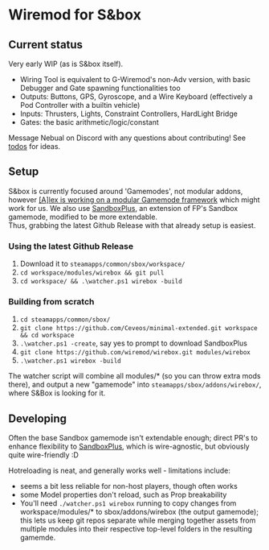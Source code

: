 # Wiremod for S&box

## Current status

Very early WIP (as is S&box itself).

- Wiring Tool is equivalent to G-Wiremod's non-Adv version, with basic Debugger and Gate spawning functionalities too
- Outputs: Buttons, GPS, Gyroscope, and a Wire Keyboard (effectively a Pod Controller with a builtin vehicle)
- Inputs: Thrusters, Lights, Constraint Controllers, HardLight Bridge
- Gates: the basic arithmetic/logic/constant

Message Nebual on Discord with any questions about contributing! See [todos](https://github.com/wiremod/wirebox/projects/1) for ideas.

## Setup

S&box is currently focused around 'Gamemodes', not modular addons,
however [[A]lex is working on a modular Gamemode framework](https://github.com/Ceveos/minimal-extended) which might work for us.
We also use [SandboxPlus](https://github.com/Nebual/sandbox-plus), an extension of FP's Sandbox gamemode, modified to be more extendable.  
Thus, grabbing the latest Github Release with that already setup is easiest.

### Using the latest Github Release

1. Download it to `steamapps/common/sbox/workspace/`
2. `cd workspace/modules/wirebox && git pull`
3. `cd workspace/ && .\watcher.ps1 wirebox -build`


### Building from scratch

1. `cd steamapps/common/sbox/`
2. `git clone https://github.com/Ceveos/minimal-extended.git workspace && cd workspace`
3. `.\watcher.ps1 -create`, say yes to prompt to download SandboxPlus
4. `git clone https://github.com/wiremod/wirebox.git modules/wirebox`
5. `.\watcher.ps1 wirebox -build`

The watcher script will combine all modules/* (so you can throw extra mods there), and output a new "gamemode" into `steamapps/sbox/addons/wirebox/`, where S&Box is looking for it.


## Developing

Often the base Sandbox gamemode isn't extendable enough; direct PR's to enhance flexibility to [SandboxPlus](https://github.com/Nebual/sandbox-plus),
which is wire-agnostic, but obviously quite wire-friendly :D

Hotreloading is neat, and generally works well - limitations include:
- seems a bit less reliable for non-host players, though often works
- some Model properties don't reload, such as Prop breakability
- You'll need `./watcher.ps1 wirebox` running to copy changes from workspace/modules/* to sbox/addons/wirebox (the output gamemode); this lets us keep git repos separate while merging together assets from multiple modules into their respective top-level folders in the resulting gamemde.
